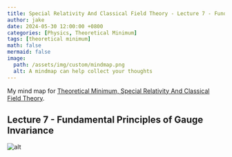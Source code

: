 ```yaml
---
title: Special Relativity And Classical Field Theory - Lecture 7 - Fundamental Principles of Gauge Invariance
author: jake
date: 2024-05-30 12:00:00 +0800
categories: [Physics, Theoretical Minimum]
tags: [theoretical minimum]
math: false
mermaid: false
image:
  path: /assets/img/custom/mindmap.png
  alt: A mindmap can help collect your thoughts
---
```

My mind map for [Theoretical Minimum, Special Relativity And Classical Field Theory](https://theoreticalminimum.com/courses/special-relativity-and-electrodynamics/2012/spring).

## Lecture 7 - Fundamental Principles of Gauge Invariance
![alt](assets/drawio/B2L7.drawio.png)

